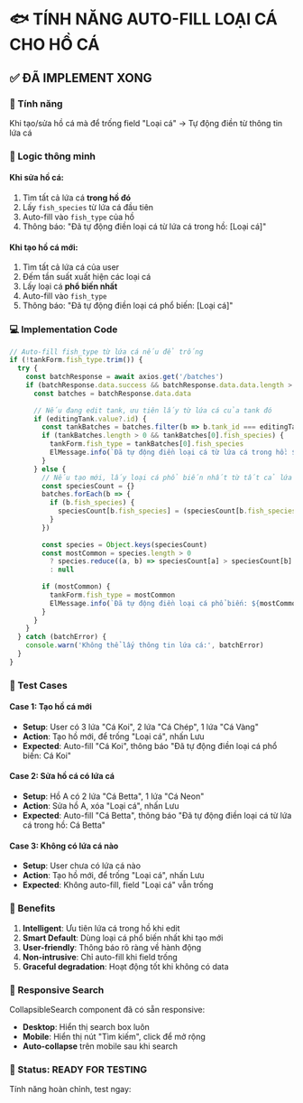 # 🐟 TÍNH NĂNG AUTO-FILL LOẠI CÁ CHO HỒ CÁ

## ✅ ĐÃ IMPLEMENT XONG

### 🎯 Tính năng
Khi tạo/sửa hồ cá mà để trống field "Loại cá" → Tự động điền từ thông tin lứa cá

### 🔧 Logic thông minh

#### **Khi sửa hồ cá:**
1. Tìm tất cả lứa cá **trong hồ đó** 
2. Lấy `fish_species` từ lứa cá đầu tiên
3. Auto-fill vào `fish_type` của hồ
4. Thông báo: "Đã tự động điền loại cá từ lứa cá trong hồ: [Loại cá]"

#### **Khi tạo hồ cá mới:**
1. Tìm tất cả lứa cá của user
2. Đếm tần suất xuất hiện các loại cá
3. Lấy loại cá **phổ biến nhất**
4. Auto-fill vào `fish_type`
5. Thông báo: "Đã tự động điền loại cá phổ biến: [Loại cá]"

### 💻 Implementation Code

```javascript
// Auto-fill fish_type từ lứa cá nếu để trống 
if (!tankForm.fish_type.trim()) {
  try {
    const batchResponse = await axios.get('/batches')
    if (batchResponse.data.success && batchResponse.data.data.length > 0) {
      const batches = batchResponse.data.data
      
      // Nếu đang edit tank, ưu tiên lấy từ lứa cá của tank đó
      if (editingTank.value?.id) {
        const tankBatches = batches.filter(b => b.tank_id === editingTank.value.id)
        if (tankBatches.length > 0 && tankBatches[0].fish_species) {
          tankForm.fish_type = tankBatches[0].fish_species
          ElMessage.info(`Đã tự động điền loại cá từ lứa cá trong hồ: ${tankBatches[0].fish_species}`)
        }
      } else {
        // Nếu tạo mới, lấy loại cá phổ biến nhất từ tất cả lứa cá
        const speciesCount = {}
        batches.forEach(b => {
          if (b.fish_species) {
            speciesCount[b.fish_species] = (speciesCount[b.fish_species] || 0) + 1
          }
        })
        
        const species = Object.keys(speciesCount)
        const mostCommon = species.length > 0 
          ? species.reduce((a, b) => speciesCount[a] > speciesCount[b] ? a : b)
          : null
        
        if (mostCommon) {
          tankForm.fish_type = mostCommon
          ElMessage.info(`Đã tự động điền loại cá phổ biến: ${mostCommon}`)
        }
      }
    }
  } catch (batchError) {
    console.warn('Không thể lấy thông tin lứa cá:', batchError)
  }
}
```

### 🧪 Test Cases

#### **Case 1: Tạo hồ cá mới**
- **Setup**: User có 3 lứa "Cá Koi", 2 lứa "Cá Chép", 1 lứa "Cá Vàng"
- **Action**: Tạo hồ mới, để trống "Loại cá", nhấn Lưu  
- **Expected**: Auto-fill "Cá Koi", thông báo "Đã tự động điền loại cá phổ biến: Cá Koi"

#### **Case 2: Sửa hồ cá có lứa cá**
- **Setup**: Hồ A có 2 lứa "Cá Betta", 1 lứa "Cá Neon"
- **Action**: Sửa hồ A, xóa "Loại cá", nhấn Lưu
- **Expected**: Auto-fill "Cá Betta", thông báo "Đã tự động điền loại cá từ lứa cá trong hồ: Cá Betta"

#### **Case 3: Không có lứa cá nào**
- **Setup**: User chưa có lứa cá nào
- **Action**: Tạo hồ mới, để trống "Loại cá", nhấn Lưu
- **Expected**: Không auto-fill, field "Loại cá" vẫn trống

### 🎯 Benefits

1. **Intelligent**: Ưu tiên lứa cá trong hồ khi edit
2. **Smart Default**: Dùng loại cá phổ biến nhất khi tạo mới
3. **User-friendly**: Thông báo rõ ràng về hành động
4. **Non-intrusive**: Chỉ auto-fill khi field trống
5. **Graceful degradation**: Hoạt động tốt khi không có data

### 📱 Responsive Search

CollapsibleSearch component đã có sẵn responsive:
- **Desktop**: Hiển thị search box luôn
- **Mobile**: Hiển thị nút "Tìm kiếm", click để mở rộng
- **Auto-collapse** trên mobile sau khi search

### 🎉 Status: **READY FOR TESTING**

Tính năng hoàn chỉnh, test ngay:
